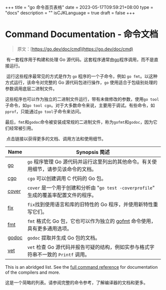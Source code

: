 +++
title = "go 命令首页表格"
date = 2023-05-17T09:59:21+08:00
type = "docs"
description = ""
isCJKLanguage = true
draft = false
+++
# Command Documentation - 命令文档

> 原文：[https://go.dev/doc/cmd](https://go.dev/doc/cmd)

​	有一套程序用于构建和处理 Go 源代码。这套程序通常由[go](../go)程序调用，而不是直接运行。

​	运行这些程序最常见的方式是作为 `go` 程序的一个子命令，例如 `go fmt`。以这种方式运行，该命令对完整的 Go 源代码包进行操作，`go` 使用适合于包级别处理的参数调用底层二进制文件。

​	这些程序也可以作为独立的二进制文件运行，带有未做修改的参数，使用`go tool`子命令，如`go tool cgo`。对于大多数命令来说，主要用于调试。有些命令，如`pprof`，只能通过`go tool`子命令来访问。

​	最后，`fmt`和`godoc`命令被安装成常规的二进制文件，称为`gofmt`和`godoc`，因为它们经常被引用。

​	点击链接以获得更多的文档、调用方法和使用细节。

| Name              | Synopsis 简述                                                  |
|-------------------|--------------------------------------------------------------|
| [go](../go)       | `go` 程序管理 Go 源代码并运行这里列出的其他命令。有关使用细节，请参见该命令的文档。               |
| [cgo](../cgo)     | `cgo` 可以创建调用 C 代码的 Go 包。                                     |
| [cover](../cover) | `cover` 是一个用于创建和分析由 "`go test -coverprofile`" 生成的覆盖率配置文件的程序。 |
| [fix](../fix)     | `fix`找到使用语言和库的旧特性的 Go 程序，并使用新特性重写它们。                         |
| [fmt](../gofmt)   | `fmt` 格式化 Go 包，它也可以作为独立的 [gofmt](../gofmt) 命令使用，具有更多通用选项。    |
| [godoc](../godoc) | `godoc` 提取并生成 Go 包的文档。                                       |
| [vet](../vet)     | `vet` 检查 Go 源代码并报告可疑的结构，例如实参与格式字符串不一致的 `Printf` 调用。          |

This is an abridged list. See the [full command reference](../FullCommandReference) for documentation of the compilers and more.

​	这是一个简略的列表。请参阅完整的命令参考，了解编译器的文档和更多。